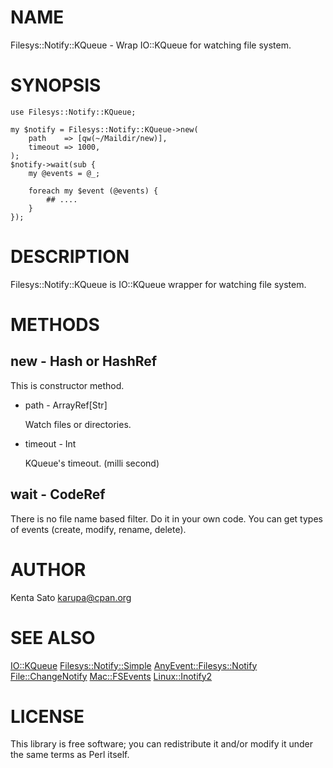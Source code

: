 # NAME

Filesys::Notify::KQueue - Wrap IO::KQueue for watching file system.

# SYNOPSIS

    use Filesys::Notify::KQueue;

    my $notify = Filesys::Notify::KQueue->new(
        path    => [qw(~/Maildir/new)],
        timeout => 1000,
    );
    $notify->wait(sub {
        my @events = @_;

        foreach my $event (@events) {
            ## ....
        }
    });

# DESCRIPTION

Filesys::Notify::KQueue is IO::KQueue wrapper for watching file system.

# METHODS

## new - Hash or HashRef

This is constructor method.

- path - ArrayRef\[Str\]

    Watch files or directories.

- timeout - Int

    KQueue's timeout. (milli second)

## wait - CodeRef

There is no file name based filter. Do it in your own code.
You can get types of events (create, modify, rename, delete).

# AUTHOR

Kenta Sato <karupa@cpan.org>

# SEE ALSO

[IO::KQueue](http://search.cpan.org/perldoc?IO::KQueue) [Filesys::Notify::Simple](http://search.cpan.org/perldoc?Filesys::Notify::Simple) [AnyEvent::Filesys::Notify](http://search.cpan.org/perldoc?AnyEvent::Filesys::Notify) [File::ChangeNotify](http://search.cpan.org/perldoc?File::ChangeNotify) [Mac::FSEvents](http://search.cpan.org/perldoc?Mac::FSEvents) [Linux::Inotify2](http://search.cpan.org/perldoc?Linux::Inotify2)

# LICENSE

This library is free software; you can redistribute it and/or modify
it under the same terms as Perl itself.
